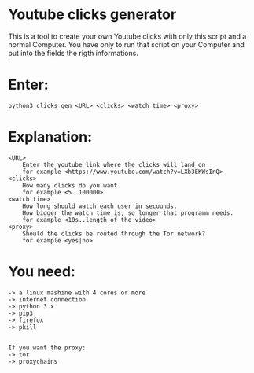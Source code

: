 # Youtube clicks generator

  This is a tool to create your own Youtube clicks with only this script and a normal Computer.
  You have only to run that script on your Computer and put into the fields the rigth informations.
  

# Enter:
  
    python3 clicks_gen <URL> <clicks> <watch time> <proxy>
  
# Explanation:
    <URL>
        Enter the youtube link where the clicks will land on
        for example <https://www.youtube.com/watch?v=LXb3EKWsInQ>
    <clicks> 
        How many clicks do you want
        for example <5..100000>
    <watch time> 
        How long should watch each user in secounds.
        How bigger the watch time is, so longer that programm needs.
        for example <10s..length of the video>
    <proxy> 
        Should the clicks be routed through the Tor network?
        for example <yes|no>

# You need:
    -> a linux mashine with 4 cores or more
    -> internet connection
    -> python 3.x
    -> pip3
    -> firefox
    -> pkill
    
    
    If you want the proxy:
    -> tor
    -> proxychains
    
